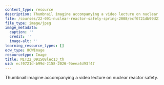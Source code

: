 ```yaml
---
content_type: resource
description: Thumbnail imagine accompanying a video lecture on nuclear reactor safety.
file: /courses/22-091-nuclear-reactor-safety-spring-2008/ecf0721db99d215820269beea4d93f47_MIT22_091S08lec13_th.jpg
file_type: image/jpeg
image_metadata:
  caption: ''
  credit: ''
  image-alt: ''
learning_resource_types: []
ocw_type: OCWImage
resourcetype: Image
title: MIT22_091S08lec13_th
uid: ecf0721d-b99d-2158-2026-9beea4d93f47
---
```

Thumbnail imagine accompanying a video lecture on nuclear reactor safety.